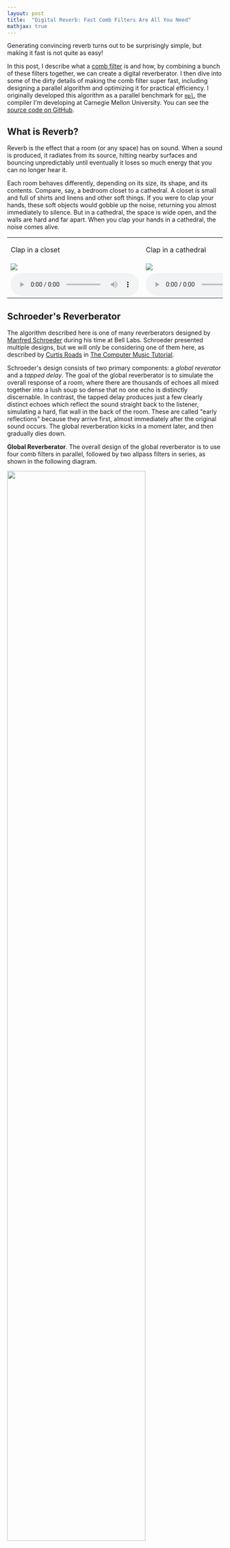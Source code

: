 ```yaml
---
layout: post
title:  "Digital Reverb: Fast Comb Filters Are All You Need"
mathjax: true
---
```


Generating convincing reverb turns out to be surprisingly simple, but making
it fast is not quite as easy!

In this post, I describe what a
[comb filter](https://en.wikipedia.org/wiki/Comb_filter)
is and how, by combining a bunch of these filters together, we can create
a digital reverberator. I then dive into some of the dirty details
of making the comb filter super fast, including designing a
parallel algorithm and optimizing it for practical efficiency.
I originally developed this algorithm as a parallel benchmark for
[`mpl`](https://github.com/mpllang/mpl), the compiler I'm developing at
Carnegie Mellon University. You can see the [source code on GitHub](??).

## What is Reverb?

Reverb is the effect that a room (or any space) has on sound. When a sound
is produced, it radiates from its source, hitting nearby surfaces and bouncing
unpredictably until eventually it loses so much energy that you can no longer
hear it.

Each room behaves differently, depending on its size, its shape, and its
contents. Compare, say, a bedroom closet to a cathedral.
A closet is small and full of shirts and linens and other soft things. If you
were to clap your hands, these soft objects would gobble up the noise, returning
you almost immediately to silence. But in a cathedral, the space is wide open,
and the walls are hard and far apart. When you clap your hands in a cathedral,
the noise comes alive.

<table class="images">
<tr>
  <td>
    <p>Clap in a closet</p>
  </td>
  <td>
    <p>Clap in a cathedral</p>
  </td>
</tr>

<tr>
  <td>
    <img src="/assets/reverb/dry-clap.svg">
  </td>
  <td>
    <img src="/assets/reverb/wet-clap.svg">
  </td>
</tr>

<tr>
  <td>
    <audio controls>
      <source src="/assets/reverb/dry-clap.mp3" type="audio/mp3">
      Your browser does not support audio playback.
    </audio>
  </td>
  <td>
    <audio controls>
      <source src="/assets/reverb/wet-clap.mp3" type="audio/mp3">
      Your browser does not support audio playback.
    </audio>
  </td>
</tr>
</table>

<!-- <div class="remark">
A brief sound is sometimes called an ***impulse***, and the sound of an
impulse within a room is called an
***[impulse response](https://en.wikipedia.org/wiki/Impulse_response)***.
The impulse response of a room is a good summary of its reverb
characteristics, and can be used to generate a convincing reverb effect
through a technique called
[convolution reverb](https://en.wikipedia.org/wiki/Convolution_reverb).
</div> -->

## Schroeder's Reverberator

The algorithm described here is one of many reverberators designed by
[Manfred Schroeder](https://en.wikipedia.org/wiki/Manfred_R._Schroeder) during
his time at Bell Labs. Schroeder presented multiple designs, but we will only
be considering one of them here, as described by
[Curtis Roads](https://en.wikipedia.org/wiki/Curtis_Roads) in
[The Computer Music Tutorial](https://mitpress.mit.edu/books/computer-music-tutorial).

Schroeder's design consists of two primary components: a *global reverator* and
a *tapped delay*. The goal of the global reverberator is to simulate the
overall response of a room, where there are thousands of echoes all
mixed together into a lush soup so dense that no one echo is distinctly
discernable. In contrast, the tapped delay produces just a few clearly distinct
echoes which reflect the sound straight back to the listener, simulating
a hard, flat wall in the back of the room. These are called
"early reflections" because they arrive first, almost immediately after the
original sound occurs. The global reverberation kicks in a moment later, and
then gradually dies down.

**Global Reverberator**. The overall design of the global reverberator is to
use four comb filters in parallel, followed by two allpass filters in series,
as shown in the following diagram.

<img width="80%" src="/assets/reverb/design.svg">

<!--
## Sampling

Real-world audio signals are *analog*. We could model a signal mathematically
by a function $$\mathbb{R} \to \mathbb{R}$$, but this doesn't immediately
translate to a digital world. The next best approximation we can do is to
***sample*** the signal at a regular frequency, and store the "heights"
of these discrete samples.

<img width="80%" src="/assets/reverb/sampling.svg">

It may appear as though sampling a signal *loses
information*, but surprisingly, this is not necessarily the case. In the
first half of the 20<sup>th</sup> century, multiple mathematicians proved that
you can perfectly reconstruct an analog signal as long as the ***sample rate***
is high enough. This result is known is as the
[Nyquist-Shannon sampling theorem](https://en.wikipedia.org/wiki/Nyquist%E2%80%93Shannon_sampling_theorem).

In this post, we'll be dealing with signals represented as sequences $$S$$ of
samples. Each $$S[i]$$ is one sample of the original signal.
For simplicity we will assume that $$i \in \mathbb{Z}$$
can be any integer, either positive or negative, extending as far as we
need in either direction. (Note however that in practice, the sequence will be
represented by an array and will "start" at index 0.)

When we use the notation $$S = \langle x, y, z, \ldots \rangle$$,
the intended meaning is that $$S[i] = 0$$ for all $$i < 0$$, and otherwise
$$S[0] = x$$, $$S[1] = y$$, $$S[2] = z$$, etc.
-->

## Comb Filter

A [feedback comb filter](https://en.wikipedia.org/wiki/Comb_filter#Feedback_form)
produces many equally-spaced echoes of a sound, where each echo is
dimished in intensity. I've drawn an example below. The input
appears first, colored in blue, and each distinct echo is a different color.
(The actual output signal would be the sum of all
these echoes together as one signal.)

<img src="/assets/reverb/comb-signal.svg">

Essentially, a comb filter combines two effects: attenuation and delay.

<table class="images">
<tr>
  <td><img src="/assets/reverb/attenuate.svg">Attenuation</td>
  <td><img src="/assets/reverb/delay.svg">Delay</td>
</tr>
</table>

Working with analog circuitry, we can achieve both effects at
the same time with a simple feedback loop, as shown below. Each time around
the loop, the signal is delayed
and attenuated (scaled by some $$\alpha \in [0,1]$$).

<img width="70%" src="/assets/reverb/comb.svg">

**Comb Filter Equation**.
When working with a [sampled signal](https://en.wikipedia.org/wiki/Sampling_%28signal_processing%29),
a comb filter can be defined by the following equation.
We write $$S[i]$$ for the $$i^\text{th}$$ sample of the input,
and similarly $$C[i]$$ for a sample of the output. The constant $$D$$ is
the delay (measured in samples) between echoes, and
$$\alpha \in [0,1]$$ controls the intensity of each successive echo.
{: #comb-equation}

$$
C[i] =
\begin{cases}
  S[i], &i < D \\
  S[i] + \alpha C[i - D], &\text{otherwise} \end{cases}
$$

## All-pass Filter

<img width="80%" src="/assets/reverb/allpass.svg">

An all-pass filter is essentially just a comb filter with some extra
machinery.

## Sequential Comb Filter
{: #seq-comb}

Sequentially, we can implement a comb filter by producing values
$$C[i]$$ in increasing order of
$$i$$ using the [equation given above](#comb-equation). Along the way, we need
to remember previous output values so that we can quickly retrieve the
each $$C[i-D]$$.

<div class="algorithm" name="(Sequential Comb Filter)">
On input $$S$$ of length $$N$$, sequentially output values $$C[i]$$ according
to [comb filter equation](#comb-equation) for each $$i$$ from $$0$$
to $$N$$.
</div>

In total, this algorithm perform $$O(N)$$ operations on an
input of size $$N$$, which is optimal---asymptotically, we can't do any better.

<!--
<div class="algorithm">
Here is the
[`mpl`](https://github.com/mpllang/mpl)
code for the sequential comb algorithm.

We represent the input and output signals as
sequences of samples, where each sample is a number in the range
$$[-1,+1]$$. Sequences are basically just arrays; we write `alloc n` allocate a
fresh (uninitialized) sequence of length `n`, and get and set the $$i^\text{th}$$
value of a sequence $$S$$ with `get S i` and `set S i x`.

{% highlight sml %}
(* D: the number of samples to delay in the feedback loop
 * a: the attenuation constant, in range [0,1]
 * S: the sequence of input samples.
 *)
fun sequentialComb (D: int) (a: real) (S: real seq) =
  let
    val n = length S
    val C = alloc n
  in
    for (0, n) (fn i =>
      (* this is executed once for each i from 0 to n-1 *)
      if i < D then
        set C i (get S i)
      else
        set C i (get S i + a * get C (i - D))
    );

    C
  end
{% endhighlight %}
</div>
-->

## Parallel Comb Filter

The parallel algorithm described here is based on two ideas.
  1. First, I describe how to [split the problem into independent "columns"](#par-columns-comb).
  These columns can be computed in parallel, however this does not expose
  enough parallelism on its own, especially for small values of $$D$$
  (the delay parameter).
  1. Next, I describe how to solve a
  [single column in parallel](#geometric-prefix-sums). I call this problem
  the ***geometric prefix-sums*** problem, and describe how to solve it by
  adapting a well-known algorithm for
  [parallel prefix-sums](https://en.wikipedia.org/wiki/Prefix_sum#Parallel_algorithms).

Combining the two ideas above, we get an algorithm for computing
the comb filter with $$O(N)$$ work and $$O(\log(N/D))$$ span, which is
work-efficient (asymptotically, it performs the same amount of work as the
fastest [sequential algorithm](#seq-comb)) and highly parallel.

<div class="algorithm" name="(Parallel Comb Filter)">
On input $$S$$,
[split the input into columns](#par-columns-comb) and then in parallel compute
the [geometric prefix-sums](#geometric-prefix-sums) of the columns.
</div>

<div class="remark">
[Work and span](https://en.wikipedia.org/wiki/Analysis_of_parallel_algorithms)
are abstract cost measures of a parallel algorithm. The ***work*** is the
total number of operations performed, and the ***span*** is the number of
operations on the critical path (i.e. the longest chain of operations that
must occur sequentially one-by-one).

Given an algorithm with work $$W$$ and span $$S$$, using $$P$$ processors,
we can execute that algorithm in $$O(W/P + S)$$ time. Intuitively,
on each step we perform up to $$P$$ operations (one on each processor), which
makes fast progress on the overall work, but there must be at least $$S$$ steps
overall.
</div>

# Parallelizing Across Columns
{: #par-columns-comb}

Let's look more closely at the
equation $$C[i] = S[i] + \alpha C[i - D]$$. Lurking in plain sight, this
equation contains $$D$$ completely independent computations which can
be computed in parallel.

To see the dependencies within $$C$$ more clearly,
imagine laying out $$C$$ in a matrix,
where at row $$i$$ and column $$j$$ we put $$C[iD + j]$$.
In this layout, each column is a standalone computation, completely independent
of the values in the other columns. For example, as soon as we know the value of
$$C[2]$$, we can immediately compute $$C[D+2]$$ and then $$C[2D+2]$$, etc.

<img width="60%" src="/assets/reverb/comb-columns.svg">

Since the columns are independent of one another, we can compute them in
parallel. But what do we do inside each column? We could proceed sequentially
from top to bottom, similar to the [sequential algorithm](#seq-comb) but
jumping by $$D$$ indices on each step; however, this does not provide
enough parallelism. One column
contains up to $$\lceil N / D \rceil$$ elements, leaving us
with $$O(N/D)$$ span, which for small values of $$D$$ is not very parallel
at all.

Ideally, we'd like to be able to do a single column in logarithmic
span, say $$O(\log(N/D))$$. In turns out this is possible! In the next section,
I describe how.

# Parallelizing Within Columns
{: #geometric-prefix-sums }

At first, it might appear as though the computation within
a column is entirely sequential. However, it turns out that there is quite
a lot of parallelism available.
In this section, I show how each column is essentially
a variant of the
[prefix-sums problem](https://en.wikipedia.org/wiki/Prefix_sum#Parallel_algorithms)
and describe how to adapt a well-known algorithm.

**Setting the Stage**.
The input elements on the $$j^\text{th}$$ column are elements $$S[iD+j]$$,
and the outputs are $$C[iD+j]$$. Let's simplify the dicussion by defining
$$X[i] = S[iD+j]$$ and taking $$X$$ as our input sequence.
Then, abstractly, the problem we're trying to solve is to produce a sequence
$$Y$$ where $$Y[i] = C[iD+j]$$, i.e. the output column of combed samples.

With this setup, the [comb filter equation](#comb-equation) gives us the
following recurrence for $$Y$$.

$$
Y[i] = \begin{cases} X[0], &i = 0 \\ X[i] + \alpha Y[i-1], &i > 0 \end{cases}
$$

If we unroll this recurrence, we can see that each output element is a
prefix-sum of inputs scaled by powers of $$\alpha$$.

$$
Y[i] = \sum_{k=0}^i \alpha^{i-k} X[k]
$$

Let's call this problem the ***geometric prefix-sums problem***. We
can solve it with following algorithm, which is adapted from an algorithm
for
[parallel prefix sums](https://en.wikipedia.org/wiki/Prefix_sum#Parallel_algorithms).

<div class="algorithm" id="alg-geometric-prefix-sums" name="(Parallel Geometric Prefix-Sums)">
For inputs $$\alpha$$ and $$X$$ and output $$Y$$, we do three steps.
1. In parallel, combine input elements in "blocks" of size 2. Each block
of $$X[i]$$ and $$X[i+1]$$ is transformed into $$\alpha X[i] + X[i+1]$$. These are called the
***block-sums***. Note that there are half as many block-sums as input values,
so we've reduced the problem in half.
2. Recursively compute the geometric prefix-sums of the block-sums.
In the recursive call, we scale by $$\alpha^2$$ instead of $$\alpha$$.
The results of this step are the *odd indices of* $$Y$$.
3. "Expand" to fill in the missing (even) indices by computing
$$Y[i] = X[i] + \alpha Y[i-1]$$ for each even $$i$$.
(The value $$Y[i-1]$$ is one of the outputs of the previous step!)
</div>

Here's an example for an input of size 6.

<img width="80%" src="/assets/reverb/prefix-sums-contraction.svg">

Note that the results of the recursive call are *geometric prefix-sums of
block-sums*. For example, $$Y[3]$$ is the geometric prefix-sum
(using $$\alpha^2$$) of two block-sums:

<img width="55%" src="/assets/reverb/y3-breakdown.svg">

**Granularity Control**.
This algorithm works for any block-size,
giving us an opportunity for
[granularity control](https://en.wikipedia.org/wiki/Granularity_%28parallel_computing%29).
For a block-size $$B$$, we need to use a scaling factor of
$$\alpha^B$$ in the recursive step (instead of $$\alpha^2$$ as originally
described). Producing
the missing indices in the "expansion" step is also slightly more involved: the
first value within each output block is the same as before, but then we need
to continue scanning through the block to fill in the other nearby missing
indices.

**Work and Span**.
On an input of size $$M$$, the
[geometric prefix-sums algorithm](#alg-geometric-prefix-sums)
recursively uses a problem of size $$M/2$$ (or $$M/B$$ in general, for
a block-size of $$B$$) and otherwise does $$O(M)$$ work, all of which is
fully parallel. This yields the following work and span recurrences,
which solve to $$O(M)$$ work and $$O(\log M)$$ span.
* Work $$W(M) = W(M/2) + O(M)$$.
* Span $$S(M) = S(M/2) + O(1)$$.

Applying this to a column of
size $$\lceil N/D \rceil$$, we have an algorithm for computing one column of
the comb filter in $$O(N/D)$$ work and $$O(\log(N/D))$$ span. Nice!

<!--
Concretely, the problem we're trying to solve is to take a column of input
values $$\langle S[i], S[i+D], S[i+2D], \ldots \rangle$$
and produce a column of output values
$$\langle C[i], C[i+D], C[i+2D], \ldots \rangle$$.

<img width="40%" src="/assets/reverb/columns-in-out.svg">

Let's simplify by renaming things a little. Let $$X$$ be the input, with
$$X_0 = S[i]$$, $$X_1 = S[i+D]$$, $$X_2 = S[i+2D]$$, etc. Similarly, let $$Y$$
be the output. Abstractly, then, the problem is to compute:

$$Y_i = X_i + \alpha Y_{i-1}$$

**A Contraction Algorithm**. The idea behind contraction is the solve a
problem recursively, in terms of a smaller version of itself. Specifically,
our goal here is to find new inputs $$X'$$ and $$\alpha'$$, and a new
output $$Y'$$, such that the same equation holds again:

$$Y_j' = X_j' + \alpha' Y_{j-1}'$$

To get there, let's unroll the original equation a little:

$$
\begin{align*}
  Y_i
  &= X_i + \alpha Y_{i-1} \\
  &= X_i + \alpha \color{red}{\left(X_{i-1} + \alpha Y_{i-2}\right)}
  &&\text{(unroll definition of $Y_{i-1}$)} \\
  &= \left(X_i + \alpha X_{i-1}\right) + \alpha^2 Y_{i-2}
  &&\text{(rearrange)}
\end{align*}
$$

Now we're getting somewhere! Do you see it? We can rename the indices a little
to make it clear. Let's use a new index $$j$$ with $$2j+1 = i$$:

$$
\begin{align*}
  Y_i &= \left(X_i + \alpha X_{i-1}\right) + \alpha^2 Y_{i-2}
  \\
  Y_\color{red}{2j+1} &= \left(X_\color{red}{2j+1} + \alpha X_{\color{red}{2j}}\right) + \alpha^2 Y_{\color{red}{2j-1}}
  &&(\text{let}\ 2j+1 = i)
  \\
  \color{red}{Y_j'} &= \left(X_{2j} + \alpha X_{2j-1}\right) + \alpha^2 \color{red}{Y_{j-1}'}
  &&(\text{let}\ Y_j' = Y_{2j+1})
  \\
  Y_j' &= \color{red}{X_j'} + \alpha^2 Y_{j-1}'
  &&(\text{let}\ X_j' = X_{2j+1} + \alpha X_{2j})
  \\
  Y_j' &= X_j' + \color{red}{\alpha'} Y_{j-1}'
  &&(\text{let}\ \alpha' = \alpha^2)
\end{align*}
$$

This sets up the smaller instance of the problem. It is "smaller" in the sense
that $$X'$$ and $$Y'$$ have half as many elements as $$X$$ and $$Y$$.

The output of the smaller instance gives us a bunch of values $$Y_j'$$, which
are each equal to $$Y_{2j+1}$$. That is, **the smaller instance provides the
odd indices of the output**. That leaves us with needing to compute the
even indices, which is easy: for every unknown value at an even index,
there's a known value at the previous odd index which can be used to fill
in the missing value.

<div class="algorithm">
We define a function
$$\textsf{ParallelColumn}(\alpha, X, N)$$ for input $$X$$ of length $$N$$.
The index arithmetic is outrageously tedious, but fairly straightforward.

$$
\begin{array}{l}
&\textsf{ParallelColumn}(\alpha, X, N) =
\\
&~~~~\text{let}~~X' = \big\langle X[2j+1] + \alpha X[2j] : 0 \leq j < \lfloor N / 2 \rfloor \big\rangle
  \\
&~~~~\text{let}~~Y' = \textsf{ParallelColumn}(\alpha^2, X', \lfloor N / 2 \rfloor)
  \\
&~~~~\text{let}~~Y(i) =
    \begin{cases}
      X[0], &i = 0 \\
      Y'[(i-1) / 2], &\text{$i$ odd} \\
      X[i] + \alpha Y'[(i/2)-1], &\text{$i$ even}
    \end{cases}
  \\
&~~~~\text{return}~~\big\langle Y(i) : 0 \leq i < N \big\rangle
\end{array}
$$

In [`mpl`](https://github.com/mpllang/mpl), the code is as follows.
{% highlight sml %}
fun parallelColumn (alpha: real) (X: real seq) =
  if length X <= 1 then
    X
  else
    let
      val N = length X
      val X' = tabulate (N div 2) (fn j =>
        get X (2*j+1) + alpha * get X (2*j)
      )
      val Y' = parallelColumn (alpha * alpha) X'
      val Y = tabulate N (fn i =>
        if i = 0 then
          get X 0
        else if isOdd i then
          get Y' (i div 2)
        else
          get X i + alpha * get Y' (i div 2 - 1)
      )
    in
      Y
    end
{% endhighlight %}
</div>
-->
